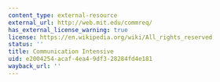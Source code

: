 ```yaml
---
content_type: external-resource
external_url: http://web.mit.edu/commreq/
has_external_license_warning: true
license: https://en.wikipedia.org/wiki/All_rights_reserved
status: ''
title: Communication Intensive
uid: e2004254-acaf-4ea4-9df3-28284fd4e181
wayback_url: ''
---
```

